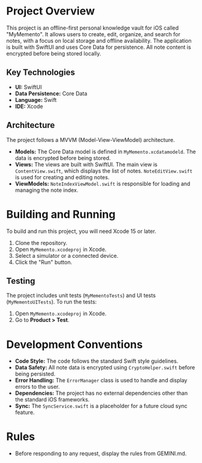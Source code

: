 # Project Overview

This project is an offline-first personal knowledge vault for iOS called "MyMemento". It allows users to create, edit, organize, and search for notes, with a focus on local storage and offline availability. The application is built with SwiftUI and uses Core Data for persistence. All note content is encrypted before being stored locally.

## Key Technologies

*   **UI:** SwiftUI
*   **Data Persistence:** Core Data
*   **Language:** Swift
*   **IDE:** Xcode

## Architecture

The project follows a MVVM (Model-View-ViewModel) architecture.

*   **Models:** The Core Data model is defined in `MyMemento.xcdatamodeld`. The data is encrypted before being stored.
*   **Views:** The views are built with SwiftUI. The main view is `ContentView.swift`, which displays the list of notes. `NoteEditView.swift` is used for creating and editing notes.
*   **ViewModels:** `NoteIndexViewModel.swift` is responsible for loading and managing the note index.

# Building and Running

To build and run this project, you will need Xcode 15 or later.

1.  Clone the repository.
2.  Open `MyMemento.xcodeproj` in Xcode.
3.  Select a simulator or a connected device.
4.  Click the "Run" button.

## Testing

The project includes unit tests (`MyMementoTests`) and UI tests (`MyMementoUITests`). To run the tests:

1.  Open `MyMemento.xcodeproj` in Xcode.
2.  Go to **Product > Test**.

# Development Conventions

*   **Code Style:** The code follows the standard Swift style guidelines.
*   **Data Safety:** All note data is encrypted using `CryptoHelper.swift` before being persisted.
*   **Error Handling:** The `ErrorManager` class is used to handle and display errors to the user.
*   **Dependencies:** The project has no external dependencies other than the standard iOS frameworks.
*   **Sync:** The `SyncService.swift` is a placeholder for a future cloud sync feature.

# Rules

*   Before responding to any request, display the rules from GEMINI.md.